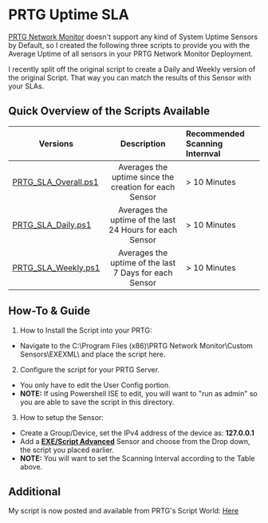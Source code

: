 # PRTG Uptime SLA
[PRTG Network Monitor](https://www.paessler.com/prtg) doesn't support any kind of System Uptime Sensors by Default, so I created the following three scripts to provide you with the Average Uptime of all sensors in your PRTG Network Monitor Deployment. 

I recently split off the original script to create a Daily and Weekly version of the original Script. That way you can match the results of this Sensor with your SLAs.

## Quick Overview of the Scripts Available 
| Versions        | Description | Recommended Scanning Internval |
|-----------------|:-----------:|:-------------------------------|
| [PRTG_SLA_Overall.ps1](https://github.com/evanlanester/PRTG-Uptime-SLA/blob/master/PRTG_SLA_Overall.ps1) | Averages the uptime since the creation for each Sensor | > 10 Minutes |
| [PRTG_SLA_Daily.ps1](https://github.com/evanlanester/PRTG-Uptime-SLA/blob/master/PRTG_SLA_Daily_v3.ps1) | Averages the uptime of the last 24 Hours for each Sensor | > 10 Minutes |
| [PRTG_SLA_Weekly.ps1](https://github.com/evanlanester/PRTG-Uptime-SLA/blob/master/PRTG_SLA_Weekly_v3.ps1) | Averages the uptime of the last 7 Days for each Sensor | > 10 Minutes |

## How-To & Guide
1. How to Install the Script into your PRTG:
  * Navigate to the C:\Program Files (x86)\PRTG Network Monitor\Custom Sensors\EXEXML\ and place the script here.
2. Configure the script for your PRTG Server.
  * You only have to edit the User Config portion.
  * **NOTE:** If using Powershell ISE to edit, you will want to "run as admin" so you are able to save the script in this directory.
3. How to setup the Sensor:
  * Create a Group/Device, set the IPv4 address of the device as: **127.0.0.1**
  * Add a **[EXE/Script Advanced](https://www.paessler.com/manuals/prtg/exe_script_advanced_sensor)** Sensor and choose from the Drop down, the script you placed earlier.
  * **NOTE:** You will want to set the Scanning Interval according to the Table above.

## Additional
My script is now posted and available from PRTG's Script World: [Here](https://www.paessler.com/script-world/all/all/all?stats=all&fulltext=SLA&newOnly=false&scroll=342&key=1529760999307)

